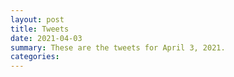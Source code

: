 ```yaml
---
layout: post
title: Tweets
date: 2021-04-03
summary: These are the tweets for April 3, 2021.
categories:
---
```


